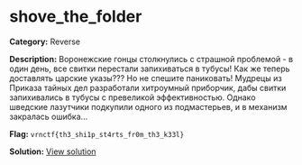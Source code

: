 # shove_the_folder

**Category:** Reverse

**Description:**
Воронежские гонцы столкнулись с страшной проблемой - в один день, все свитки перестали запихиваться в тубусы! Как же теперь доставлять царские указы??? Но не спешите паниковать! 
Мудрецы из Приказа тайных дел разработали хитроумный приборчик, дабы свитки запихивались в тубусы с превеликой эффективностью. 
Однако шведские лазутчики подкупили одного из подмастерьев, и в механизм закралась ошибка…


**Flag:** `vrnctf{th3_shi1p_st4rts_fr0m_th3_k33l}`

**Solution:** [View solution](solution)

